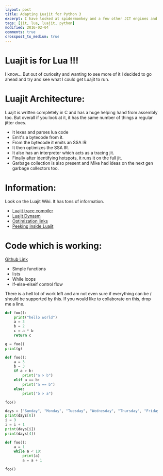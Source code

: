 ```yaml
---
layout: post
title: Adapting Luajit for Python 3
excerpt: I have looked at spidermonkey and a few other JIT engines and kept on reading about LuaJit over and over again. I finally decided to look at Luajit closely and realized that it is a pretty complex piece of engineering but done single-handedly by Mike Pall. The number of source files is way smaller compared to spidermonkey or v8 but that's probably because Lua is much simpler than javascript. Since is fairly closer to python I wanted to try my hands out to modify Luajit's code to experiment if I could run basic python on it.
tags: [jit, lua, luajit, python]
modified: 2016-02-04
comments: true
crosspost_to_medium: true
---
```


# Luajit is for Lua !!!

I know... But out of curiosity and wanting to see more of it I decided to go ahead and try and see what I could get Luajit to run.

# Luajit Architecture:

Luajit is written completely in C and has a huge helping hand from assembly too. But overall if you look at it, it has the same number of things a regular jitter does.

- It lexes and parses lua code
- Emit's a bytecode from it.
- From the bytecode it emits an SSA IR
- It then optimizes the SSA IR.
- It also has an interpreter which acts as a tracing jit.
- Finally after identifying hotspots, it runs it on the full jit.
- Garbage collection is also present and Mike had ideas on the next gen garbage collectors too.

# Information:
Look on the Luajit Wiki. It has tons of information.

- [Luajit trace compiler](https://news.ycombinator.com/item?id=6819702)
- [Luajit Dynasm](http://blog.reverberate.org/2012/12/hello-jit-world-joy-of-simple-jits.html)
- [Optimization links](http://stackoverflow.com/questions/7167566/luajit-2-optimization-guide)
- [Peeking inside Luajit](https://pwparchive.wordpress.com/2012/10/16/peeking-inside-luajit/)

# Code which is working:
[Github Link](https://github.com/ssarangi/luajit)

- Simple functions
- lists
- While loops
- If-else-elseif control flow

There is a hell lot of work left and am not even sure if everything can be / should be supported by this. If you would like to collaborate on this, drop me a line.

~~~python
def foo():
    print("hello world")
    a = 3
    b = 2
    c = a * b
    return c

g = foo()
print(g)
~~~

~~~python
def foo():
    a = 3
    b = 3
    if a > b:
        print("a > b")
    elif a == b:
        print("a == b")
    else:
        print("b > a")

foo()
~~~

~~~python
days = ["Sunday", "Monday", "Tuesday", "Wednesday", "Thursday", "Friday", "Saturday"]
print(days[0])
i = 3
i = i + 1
print(days[i])
print(days[4])
~~~

~~~python
def foo():
    a = 1
    while a < 10:
        print(a)
        a = a + 1

foo()
~~~